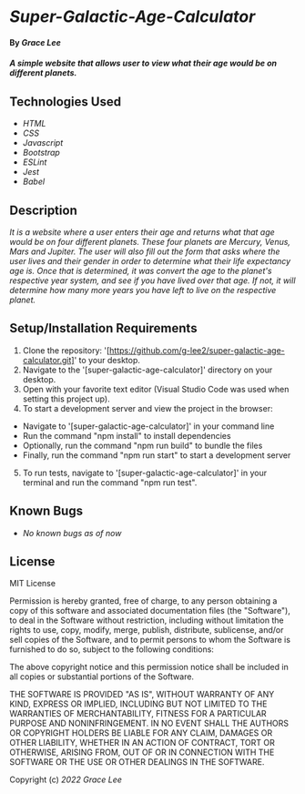 # _Super-Galactic-Age-Calculator_

#### By _**Grace Lee**_

#### _A simple website that allows user to view what their age would be on different planets._

## Technologies Used

* _HTML_
* _CSS_
* _Javascript_
* _Bootstrap_
* _ESLint_ 
* _Jest_
* _Babel_

## Description

_It is a website where a user enters their age and returns what that age would be on four different planets. These four planets are Mercury, Venus, Mars and Jupiter. The user will also fill out the form that asks where the user lives and their gender in order to determine what their life expectancy age is. Once that is determined, it was convert the age to the planet's respective year system, and see if you have lived over that age. If not, it will determine how many more years you have left to live on the respective planet._

## Setup/Installation Requirements
1. Clone the repository: '[https://github.com/g-lee2/super-galactic-age-calculator.git]' to your desktop.
2. Navigate to the '[super-galactic-age-calculator]' directory on your desktop.
3. Open with your favorite text editor (Visual Studio Code was used when setting this project up).
4. To start a development server and view the project in the browser:
- Navigate to '[super-galactic-age-calculator]' in your command line
- Run the command "npm install" to install dependencies
- Optionally, run the command "npm run build" to bundle the files
- Finally, run the command "npm run start" to start a development server
5. To run tests, navigate to '[super-galactic-age-calculator]' in your terminal and run the command "npm run test".

## Known Bugs

* _No known bugs as of now_

## License

MIT License

Permission is hereby granted, free of charge, to any person obtaining a copy
of this software and associated documentation files (the "Software"), to deal
in the Software without restriction, including without limitation the rights
to use, copy, modify, merge, publish, distribute, sublicense, and/or sell
copies of the Software, and to permit persons to whom the Software is
furnished to do so, subject to the following conditions:

The above copyright notice and this permission notice shall be included in all
copies or substantial portions of the Software.

THE SOFTWARE IS PROVIDED "AS IS", WITHOUT WARRANTY OF ANY KIND, EXPRESS OR
IMPLIED, INCLUDING BUT NOT LIMITED TO THE WARRANTIES OF MERCHANTABILITY,
FITNESS FOR A PARTICULAR PURPOSE AND NONINFRINGEMENT. IN NO EVENT SHALL THE
AUTHORS OR COPYRIGHT HOLDERS BE LIABLE FOR ANY CLAIM, DAMAGES OR OTHER
LIABILITY, WHETHER IN AN ACTION OF CONTRACT, TORT OR OTHERWISE, ARISING FROM,
OUT OF OR IN CONNECTION WITH THE SOFTWARE OR THE USE OR OTHER DEALINGS IN THE
SOFTWARE.

Copyright (c) _2022_ _Grace Lee_
